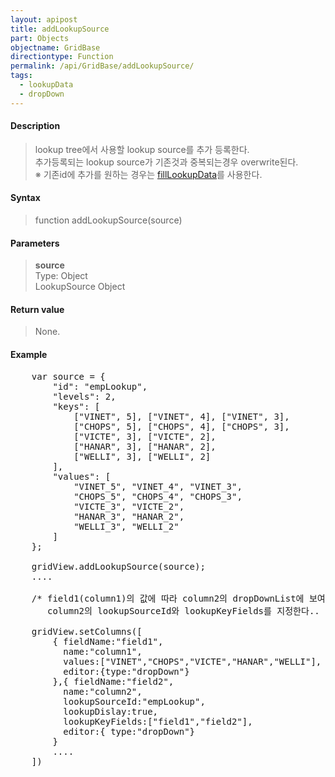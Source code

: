 ```yaml
---
layout: apipost
title: addLookupSource
part: Objects
objectname: GridBase
directiontype: Function
permalink: /api/GridBase/addLookupSource/
tags:
  - lookupData
  - dropDown
---
```



#### Description

> lookup tree에서 사용할 lookup source를 추가 등록한다.  
> 추가등록되는 lookup source가 기존것과 중복되는경우 overwrite된다.  
> ※ 기존id에 추가를 원하는 경우는 [fillLookupData](/api/GridBase/fillLookupData/)를 사용한다.  

#### Syntax

> function addLookupSource(source)  

#### Parameters

> **source**  
> Type: Object  
> LookupSource Object  



#### Return value

> None.  

#### Example

<pre class="prettyprint">
	var source = {
        "id": "empLookup",
        "levels": 2,
        "keys": [
            ["VINET", 5], ["VINET", 4], ["VINET", 3],
            ["CHOPS", 5], ["CHOPS", 4], ["CHOPS", 3],
            ["VICTE", 3], ["VICTE", 2],
            ["HANAR", 3], ["HANAR", 2],
            ["WELLI", 3], ["WELLI", 2]
        ],
        "values": [
            "VINET_5", "VINET_4", "VINET_3",
            "CHOPS_5", "CHOPS_4", "CHOPS_3",
            "VICTE_3", "VICTE_2",
            "HANAR_3", "HANAR_2",
            "WELLI_3", "WELLI_2"
        ]
	};
	
	gridView.addLookupSource(source);
	....

	/* field1(column1)의 값에 따라 column2의 dropDownList에 보여지는 값이 변경되도록 
	   column2의 lookupSourceId와 lookupKeyFields를 지정한다.. */

	gridView.setColumns([
	    { fieldName:"field1",
          name:"column1",
          values:["VINET","CHOPS","VICTE","HANAR","WELLI"],
          editor:{type:"dropDown"}
	    },{ fieldName:"field2",
	      name:"column2",
	      lookupSourceId:"empLookup",
	      lookupDislay:true,
	      lookupKeyFields:["field1","field2"],
	      editor:{ type:"dropDown"}
	    }
	    ....
	])
</pre>


